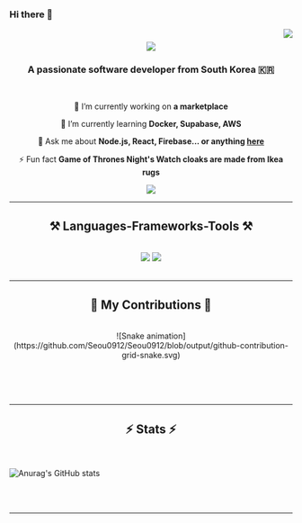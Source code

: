### Hi there 👋

<!--
**Seou0912/Seou0912** is a ✨ _special_ ✨ repository because its `README.md` (this file) appears on your GitHub profile.

Here are some ideas to get you started:

- 🔭 I’m currently working on ...
- 🌱 I’m currently learning ...
- 👯 I’m looking to collaborate on ...
- 🤔 I’m looking for help with ...
- 💬 Ask me about ...
- 📫 How to reach me: ...
- 😄 Pronouns: ...
- ⚡ Fun fact: ...
-->
<img align="right" src="https://visitor-badge.laobi.icu/badge?page_id=Seou0912.Seou0912" />

<h1 align="center">
    <img src="https://readme-typing-svg.herokuapp.com/?font=Righteous&size=35&center=true&vCenter=true&width=500&height=70&duration=4000&lines=Hi+There!+👋;+I'm+Seou+Jung!;" />
</h1>

<h3 align="center">A passionate software developer from South Korea 🇰🇷</h3>

<br/>

<div align="center">
 
 🔭 I’m currently working on **a marketplace**
 
 🌱 I’m currently learning **Docker, Supabase, AWS**

💬 Ask me about **Node.js, React, Firebase... or anything [here](https://github.com/Seou0912/Seou0912/issues)**

⚡ Fun fact **Game of Thrones Night's Watch cloaks are made from Ikea rugs**

 </div>
 
<div align="center"> 
  <a href="mailto:myuni0912@gmail.com">
    <img src="https://img.shields.io/badge/Gmail-333333?style=for-the-badge&logo=gmail&logoColor=red" />
  </a>
  
</div>

 <hr/>
 
<h2 align="center">⚒️ Languages-Frameworks-Tools ⚒️</h2>
<br/>
<div align="center">
    <img src="https://skillicons.dev/icons?i=react,bootstrap,mui,html,css,vscode,github,figma,tailwind,git,r,autocad" />
    <img src="https://skillicons.dev/icons?i=nodejs,python,javascript,c,java,nextjs,mysql,flask, solid" /><br>
</div>

<br/>
<hr/>

<div align="center">
  <h2>🐍 My Contributions 🐍</h2>
  <br>
    ![Snake animation](https://github.com/Seou0912/Seou0912/blob/output/github-contribution-grid-snake.svg)
   
  <br/><br/><br/>
</div>

<hr/>

<h2 align="center">⚡ Stats ⚡</h2>
<br>

![Anurag's GitHub stats](https://github-readme-stats.vercel.app/api?username=Seou0912&show_icons=true&theme=radical)

<br/><br/>

<hr/>
<br/>
